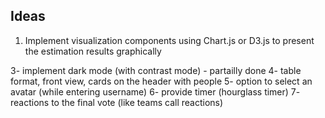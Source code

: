 Ideas
---------

1. Implement visualization components using Chart.js or D3.js to present the estimation results graphically

 3- implement dark mode (with contrast mode) - partailly done
 4- table format, front view, cards on the header with people
 5- option to select an avatar (while entering username) 
 6- provide timer (hourglass timer)
 7- reactions to the final vote (like teams call reactions)